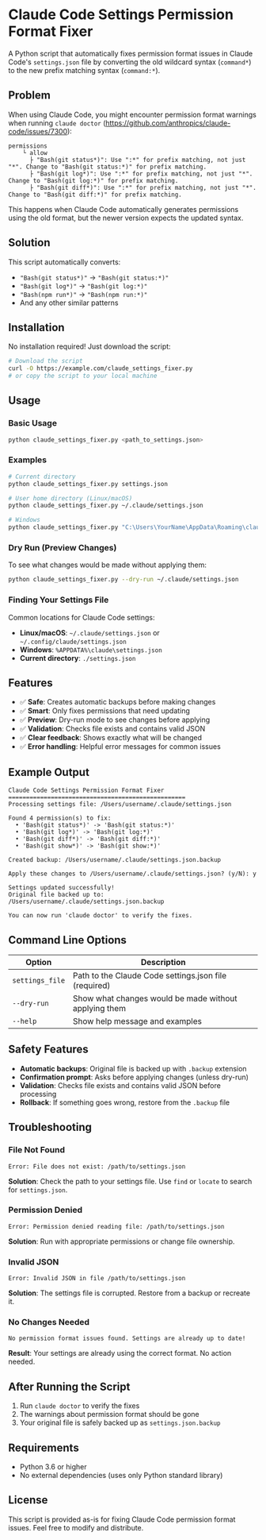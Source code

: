 # Claude Code Settings Permission Format Fixer

A Python script that automatically fixes permission format issues in Claude Code's `settings.json` file by converting the old wildcard syntax (`command*`) to the new prefix matching syntax (`command:*`).

## Problem

When using Claude Code, you might encounter permission format warnings when running `claude doctor` (https://github.com/anthropics/claude-code/issues/7300):

```
permissions
    └ allow
      ├ "Bash(git status*)": Use ":*" for prefix matching, not just "*". Change to "Bash(git status:*)" for prefix matching.
      ├ "Bash(git log*)": Use ":*" for prefix matching, not just "*". Change to "Bash(git log:*)" for prefix matching.
      ├ "Bash(git diff*)": Use ":*" for prefix matching, not just "*". Change to "Bash(git diff:*)" for prefix matching.
```

This happens when Claude Code automatically generates permissions using the old format, but the newer version expects the updated syntax.

## Solution

This script automatically converts:
- `"Bash(git status*)"` → `"Bash(git status:*)"` 
- `"Bash(git log*)"` → `"Bash(git log:*)"` 
- `"Bash(npm run*)"` → `"Bash(npm run:*)"` 
- And any other similar patterns

## Installation

No installation required! Just download the script:

```bash
# Download the script
curl -O https://example.com/claude_settings_fixer.py
# or copy the script to your local machine
```

## Usage

### Basic Usage

```bash
python claude_settings_fixer.py <path_to_settings.json>
```

### Examples

```bash
# Current directory
python claude_settings_fixer.py settings.json

# User home directory (Linux/macOS)
python claude_settings_fixer.py ~/.claude/settings.json

# Windows
python claude_settings_fixer.py "C:\Users\YourName\AppData\Roaming\claude\settings.json"
```

### Dry Run (Preview Changes)

To see what changes would be made without applying them:

```bash
python claude_settings_fixer.py --dry-run ~/.claude/settings.json
```

### Finding Your Settings File

Common locations for Claude Code settings:

- **Linux/macOS**: `~/.claude/settings.json` or `~/.config/claude/settings.json`
- **Windows**: `%APPDATA%\claude\settings.json`
- **Current directory**: `./settings.json`

## Features

- ✅ **Safe**: Creates automatic backups before making changes
- ✅ **Smart**: Only fixes permissions that need updating
- ✅ **Preview**: Dry-run mode to see changes before applying
- ✅ **Validation**: Checks file exists and contains valid JSON
- ✅ **Clear feedback**: Shows exactly what will be changed
- ✅ **Error handling**: Helpful error messages for common issues

## Example Output

```
Claude Code Settings Permission Format Fixer
==================================================
Processing settings file: /Users/username/.claude/settings.json

Found 4 permission(s) to fix:
  • 'Bash(git status*)' -> 'Bash(git status:*)'
  • 'Bash(git log*)' -> 'Bash(git log:*)'
  • 'Bash(git diff*)' -> 'Bash(git diff:*)'
  • 'Bash(git show*)' -> 'Bash(git show:*)'

Created backup: /Users/username/.claude/settings.json.backup

Apply these changes to /Users/username/.claude/settings.json? (y/N): y

Settings updated successfully!
Original file backed up to: /Users/username/.claude/settings.json.backup

You can now run 'claude doctor' to verify the fixes.
```

## Command Line Options

| Option | Description |
|--------|-------------|
| `settings_file` | Path to the Claude Code settings.json file (required) |
| `--dry-run` | Show what changes would be made without applying them |
| `--help` | Show help message and examples |

## Safety Features

- **Automatic backups**: Original file is backed up with `.backup` extension
- **Confirmation prompt**: Asks before applying changes (unless dry-run)
- **Validation**: Checks file exists and contains valid JSON before processing
- **Rollback**: If something goes wrong, restore from the `.backup` file

## Troubleshooting

### File Not Found
```
Error: File does not exist: /path/to/settings.json
```
**Solution**: Check the path to your settings file. Use `find` or `locate` to search for `settings.json`.

### Permission Denied
```
Error: Permission denied reading file: /path/to/settings.json
```
**Solution**: Run with appropriate permissions or change file ownership.

### Invalid JSON
```
Error: Invalid JSON in file /path/to/settings.json
```
**Solution**: The settings file is corrupted. Restore from a backup or recreate it.

### No Changes Needed
```
No permission format issues found. Settings are already up to date!
```
**Result**: Your settings are already using the correct format. No action needed.

## After Running the Script

1. Run `claude doctor` to verify the fixes
2. The warnings about permission format should be gone
3. Your original file is safely backed up as `settings.json.backup`

## Requirements

- Python 3.6 or higher
- No external dependencies (uses only Python standard library)

## License

This script is provided as-is for fixing Claude Code permission format issues. Feel free to modify and distribute.
